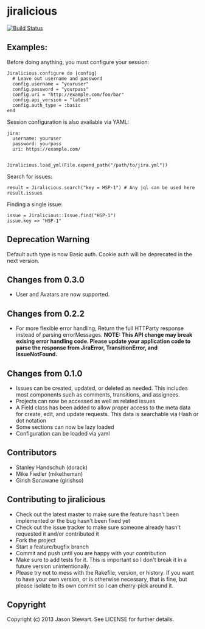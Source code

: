 # jiralicious

[![Build Status](https://travis-ci.org/jstewart/jiralicious.png)](https://travis-ci.org/jstewart/jiralicious)

## Examples:

Before doing anything, you must configure your session:

    Jiralicious.configure do |config|
      # Leave out username and password
      config.username = "youruser"
      config.password = "yourpass"
      config.uri = "http://example.com/foo/bar"
      config.api_version = "latest"
      config.auth_type = :basic
    end

Session configuration is also available via YAML:

    jira:
      username: youruser
      password: yourpass
      uri: https://example.com/


    Jiralicious.load_yml(File.expand_path("/path/to/jira.yml"))

Search for issues:

    result = Jiralicious.search("key = HSP-1") # Any jql can be used here
    result.issues

Finding a single issue:

    issue = Jiralicious::Issue.find("HSP-1")
    issue.key => "HSP-1"


## Deprecation Warning

Default auth type is now Basic auth. Cookie auth will be deprecated in the next version.

## Changes from 0.3.0

* User and Avatars are now supported.

## Changes from 0.2.2

* For more flexible error handling, Return the full HTTParty response instead of parsing errorMessages. **NOTE: This API change may break exising error handling code. Please update your application code to parse the response from JiraError, TransitionError, and IssueNotFound.**


## Changes from 0.1.0

* Issues can be created, updated, or deleted as needed. This includes most components such as comments, transitions, and assignees.
* Projects can now be accessed as well as related issues
* A Field class has been added to allow proper access to the meta data for create, edit, and update requests. This data is searchable via Hash or dot notation
* Some sections can now be lazy loaded
* Configuration can be loaded via yaml


## Contributors

* Stanley Handschuh (dorack)
* Mike Fiedler (miketheman)
* Girish Sonawane (girishso)

## Contributing to jiralicious

* Check out the latest master to make sure the feature hasn't been implemented or the bug hasn't been fixed yet
* Check out the issue tracker to make sure someone already hasn't requested it and/or contributed it
* Fork the project
* Start a feature/bugfix branch
* Commit and push until you are happy with your contribution
* Make sure to add tests for it. This is important so I don't break it in a future version unintentionally.
* Please try not to mess with the Rakefile, version, or history. If you want to have your own version, or is otherwise necessary, that is fine, but please isolate to its own commit so I can cherry-pick around it.

## Copyright

Copyright (c) 2013 Jason Stewart. See LICENSE for
further details.
